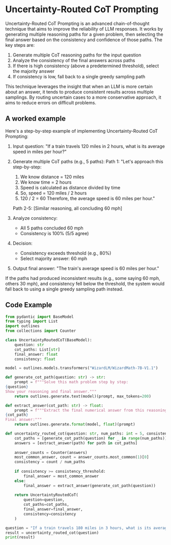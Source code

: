 # Uncertainty-Routed CoT Prompting


Uncertainty-Routed CoT Prompting is an advanced chain-of-thought technique that aims to improve the reliability of LLM responses. It works by generating multiple reasoning paths for a given problem, then selecting the final answer based on the consistency and confidence of those paths. The key steps are:

1. Generate multiple CoT reasoning paths for the input question
2. Analyze the consistency of the final answers across paths
3. If there is high consistency (above a predetermined threshold), select the majority answer
4. If consistency is low, fall back to a single greedy sampling path

This technique leverages the insight that when an LLM is more certain about an answer, it tends to produce consistent results across multiple samplings. By routing uncertain cases to a more conservative approach, it aims to reduce errors on difficult problems.
    

## A worked example


Here's a step-by-step example of implementing Uncertainty-Routed CoT Prompting:

1. Input question: 
   "If a train travels 120 miles in 2 hours, what is its average speed in miles per hour?"

2. Generate multiple CoT paths (e.g., 5 paths):
   Path 1: "Let's approach this step-by-step:
   1) We know distance = 120 miles
   2) We know time = 2 hours
   3) Speed is calculated as distance divided by time
   4) So, speed = 120 miles / 2 hours
   5) 120 / 2 = 60
   Therefore, the average speed is 60 miles per hour."

   Path 2-5: [Similar reasoning, all concluding 60 mph]

3. Analyze consistency:
   - All 5 paths concluded 60 mph
   - Consistency is 100% (5/5 agree)

4. Decision:
   - Consistency exceeds threshold (e.g., 80%)
   - Select majority answer: 60 mph

5. Output final answer: "The train's average speed is 60 miles per hour."

If the paths had produced inconsistent results (e.g., some saying 60 mph, others 30 mph), and consistency fell below the threshold, the system would fall back to using a single greedy sampling path instead.
    
## Code Example


```python
from pydantic import BaseModel
from typing import List
import outlines
from collections import Counter

class UncertaintyRoutedCoT(BaseModel):
    question: str
    cot_paths: List[str]
    final_answer: float
    consistency: float

model = outlines.models.transformers("WizardLM/WizardMath-7B-V1.1")

def generate_cot_path(question: str) -> str:
    prompt = f"""Solve this math problem step by step:
{question}
Show your reasoning and final answer."""
    return outlines.generate.text(model)(prompt, max_tokens=200)

def extract_answer(cot_path: str) -> float:
    prompt = f"""Extract the final numerical answer from this reasoning:
{cot_path}
Final answer:"""
    return outlines.generate.format(model, float)(prompt)

def uncertainty_routed_cot(question: str, num_paths: int = 5, consistency_threshold: float = 0.8) -> UncertaintyRoutedCoT:
    cot_paths = [generate_cot_path(question) for _ in range(num_paths)]
    answers = [extract_answer(path) for path in cot_paths]
    
    answer_counts = Counter(answers)
    most_common_answer, count = answer_counts.most_common(1)[0]
    consistency = count / num_paths
    
    if consistency >= consistency_threshold:
        final_answer = most_common_answer
    else:
        final_answer = extract_answer(generate_cot_path(question))
    
    return UncertaintyRoutedCoT(
        question=question,
        cot_paths=cot_paths,
        final_answer=final_answer,
        consistency=consistency
    )

question = "If a train travels 180 miles in 3 hours, what is its average speed in miles per hour?"
result = uncertainty_routed_cot(question)
print(result)
```
    

